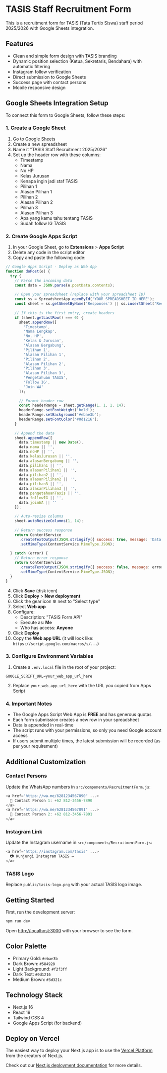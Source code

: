 # TASIS Staff Recruitment Form

This is a recruitment form for TASIS (Tata Tertib Siswa) staff period 2025/2026 with Google Sheets integration.

## Features

- Clean and simple form design with TASIS branding
- Dynamic position selection (Ketua, Sekretaris, Bendahara) with automatic filtering
- Instagram follow verification
- Direct submission to Google Sheets
- Success page with contact persons
- Mobile responsive design

## Google Sheets Integration Setup

To connect this form to Google Sheets, follow these steps:

### 1. Create a Google Sheet

1. Go to [Google Sheets](https://sheets.google.com)
2. Create a new spreadsheet
3. Name it "TASIS Staff Recruitment 2025/2026"
4. Set up the header row with these columns:
   - Timestamp
   - Nama
   - No HP
   - Kelas Jurusan
   - Kenapa ingin jadi staf TASIS
   - Pilihan 1
   - Alasan Pilihan 1
   - Pilihan 2
   - Alasan Pilihan 2
   - Pilihan 3
   - Alasan Pilihan 3
   - Apa yang kamu tahu tentang TASIS
   - Sudah follow IG TASIS

### 2. Create Google Apps Script

1. In your Google Sheet, go to **Extensions** > **Apps Script**
2. Delete any code in the script editor
3. Copy and paste the following code:

```javascript
// Google Apps Script - Deploy as Web App
function doPost(e) {
  try {
    // Parse the incoming data
    const data = JSON.parse(e.postData.contents);
    
    // Open your spreadsheet (replace with your spreadsheet ID)
    const ss = SpreadsheetApp.openById('YOUR_SPREADSHEET_ID_HERE');
    const sheet = ss.getSheetByName('Responses') || ss.insertSheet('Responses');
    
    // If this is the first entry, create headers
    if (sheet.getLastRow() === 0) {
      sheet.appendRow([
        'Timestamp',
        'Nama Lengkap',
        'No. HP',
        'Kelas & Jurusan',
        'Alasan Bergabung',
        'Pilihan 1',
        'Alasan Pilihan 1',
        'Pilihan 2',
        'Alasan Pilihan 2',
        'Pilihan 3',
        'Alasan Pilihan 3',
        'Pengetahuan TASIS',
        'Follow IG',
        'Join WA'
      ]);
      
      // Format header row
      const headerRange = sheet.getRange(1, 1, 1, 14);
      headerRange.setFontWeight('bold');
      headerRange.setBackground('#ebae3b');
      headerRange.setFontColor('#0d1216');
    }
    
    // Append the data
    sheet.appendRow([
      data.timestamp || new Date(),
      data.nama || '',
      data.noHP || '',
      data.kelasJurusan || '',
      data.alasanBergabung || '',
      data.pilihan1 || '',
      data.alasanPilihan1 || '',
      data.pilihan2 || '',
      data.alasanPilihan2 || '',
      data.pilihan3 || '',
      data.alasanPilihan3 || '',
      data.pengetahuanTasis || '',
      data.followIG || '',
      data.joinWA || ''
    ]);
    
    // Auto-resize columns
    sheet.autoResizeColumns(1, 14);
    
    // Return success response
    return ContentService
      .createTextOutput(JSON.stringify({ success: true, message: 'Data saved successfully' }))
      .setMimeType(ContentService.MimeType.JSON);
      
  } catch (error) {
    // Return error response
    return ContentService
      .createTextOutput(JSON.stringify({ success: false, message: error.toString() }))
      .setMimeType(ContentService.MimeType.JSON);
  }
}
```

4. Click **Save** (disk icon)
5. Click **Deploy** > **New deployment**
6. Click the gear icon ⚙️ next to "Select type"
7. Select **Web app**
8. Configure:
   - Description: "TASIS Form API"
   - Execute as: **Me**
   - Who has access: **Anyone**
9. Click **Deploy**
10. Copy the **Web app URL** (it will look like: `https://script.google.com/macros/s/...`)

### 3. Configure Environment Variables

1. Create a `.env.local` file in the root of your project:

```env
GOOGLE_SCRIPT_URL=your_web_app_url_here
```

2. Replace `your_web_app_url_here` with the URL you copied from Apps Script

### 4. Important Notes

- The Google Apps Script Web App is **FREE** and has generous quotas
- Each form submission creates a new row in your spreadsheet
- Data is appended in real-time
- The script runs with your permissions, so only you need Google account access
- If users submit multiple times, the latest submission will be recorded (as per your requirement)

## Additional Customization

### Contact Persons

Update the WhatsApp numbers in `src/components/RecruitmentForm.js`:

```javascript
<a href="https://wa.me/6281234567890" ...>
  📱 Contact Person 1: +62 812-3456-7890
</a>
<a href="https://wa.me/6281234567891" ...>
  📱 Contact Person 2: +62 812-3456-7891
</a>
```

### Instagram Link

Update the Instagram username in `src/components/RecruitmentForm.js`:

```javascript
<a href="https://instagram.com/tasis" ...>
  📷 Kunjungi Instagram TASIS →
</a>
```

### TASIS Logo

Replace `public/tasis-logo.png` with your actual TASIS logo image.

## Getting Started

First, run the development server:

```bash
npm run dev
```

Open [http://localhost:3000](http://localhost:3000) with your browser to see the form.

## Color Palette

- Primary Gold: `#ebae3b`
- Dark Brown: `#584928`
- Light Background: `#f2f3ff`
- Dark Text: `#0d1216`
- Medium Brown: `#3d321c`

## Technology Stack

- Next.js 16
- React 19
- Tailwind CSS 4
- Google Apps Script (for backend)

## Deploy on Vercel

The easiest way to deploy your Next.js app is to use the [Vercel Platform](https://vercel.com/new?utm_medium=default-template&filter=next.js&utm_source=create-next-app&utm_campaign=create-next-app-readme) from the creators of Next.js.

Check out our [Next.js deployment documentation](https://nextjs.org/docs/app/building-your-application/deploying) for more details.

